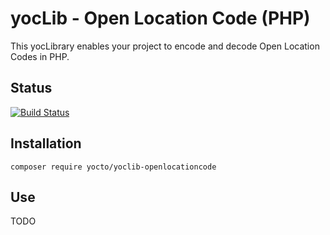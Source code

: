 # yocLib - Open Location Code (PHP)

This yocLibrary enables your project to encode and decode Open Location Codes in PHP.

## Status

[![Build Status](https://travis-ci.com/yocto/yoclib-openlocationcode-php.svg?branch=master)](https://travis-ci.com/yocto/yoclib-openlocationcode-php)

## Installation

`composer require yocto/yoclib-openlocationcode`

## Use

TODO